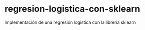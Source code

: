 # regresion-logistica-con-sklearn
Implementación de una regresión logistica con la libreria sklearn
